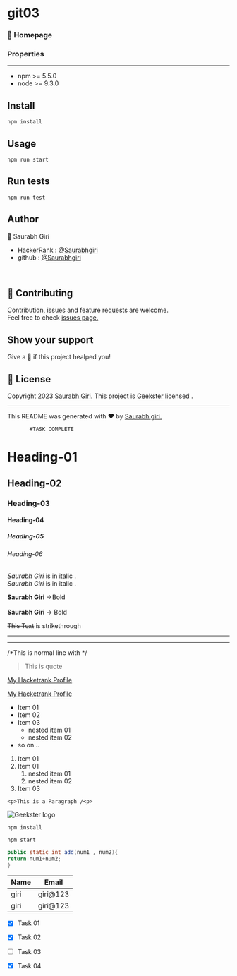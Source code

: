 # git03
 ### :house_with_garden: Homepage
 
 ### Properties
 ---
 * npm >= 5.5.0
 * node >= 9.3.0

 
 ## Install
 
 ```
 npm install
 ```
 ## Usage
 
 ```
 npm run start
 ```
 ## Run tests
 
 ```
 npm run test
 ```
 ## Author
 
 :bust_in_silhouette: Saurabh Giri
 * HackerRank : [@Saurabhgiri](https://www.hackerrank.com/saurabhgiriltp?hr_r=1 "Hackerrank")
 * github : [@Saurabhgiri](https://github.com/SaurabhGiri16/git03/blob/main/README.md "github")
 <br>
 
 ## :handshake: Contributing
 
 Contribution, issues and feature requests are welcome.
 <br>
 Feel free to check [issues page.](https://www.geekster.in/)
 <br> 
 
 ## Show your support

Give a :star2: if this project healped you!

## :memo: License

Copyright 2023 [Saurabh Giri.](https://www.linkedin.com/in/saurabh-giri-982a16229)
This project is [Geekster](https://www.geekster.in/) licensed .

___
This README was generated with :heart: by [Saurabh giri.](https://instagram.com/_saurabhg_16_?igshid=ZDdkNTZiNTM=)




           #TASK COMPLETE
 
 



























<!-- Headings (H1 - H6)/ markup language has some headings h1 to h6 . h1 is the largest heading and h6 is the smallest heading  -->

# Heading-01
## Heading-02
### Heading-03
#### Heading-04
##### Heading-05
###### Heading-06


<!-- if we want to write some text/words in differnt form(like italic) , so we have to follow some instruction that shows in next 2-3 lines -->
<!-- br tag is use for next line -->
*Saurabh Giri* is in italic .<br>
_Saurabh Giri_ is in italic .

<!-- for strong and bold text -->

**Saurabh Giri** ->Bold <br><br>
__Saurabh Giri__ -> Bold

<!-- Strikethrough -->
~~This Text~~ is strikethrough 

<!-- Horizontal Rule-->
---

___

<!-- if we want to cover any text with '*' -->
/*This is normal line with */

<!--Blockquote -->
>This is quote 

<!-- Links -->
[My Hacketrank Profile](https://www.hackerrank.com/saurabhgiriltp?hr_r=1)

<!-- i want to show my name , whenever my cursor is on link -->

[My Hacketrank Profile](https://www.hackerrank.com/saurabhgiriltp?hr_r=1 "Saurabh Giri")

<!-- Unordered list -->
* Item 01
* Item 02
* Item 03
   * nested item 01
   * nested item 02
* so on ..

<!-- OL -->
1. Item 01 
2. Item 01
   1. nested item 01 
   2. nested item 02
1. Item 03

<!-- Inline Code Block -->

`<p>This is a Paragraph /<p>`

<!-- Image --> 
![Geekster logo](https://images.yourstory.com/cs/images/companies/c35bc9859526-IMG08431-1633319245285.jpg?fm=auto&ar=1:1&mode=fill&fill=solid&fill-color=fff "Geekster")

<!-- code blochs-->
```
npm install

npm start

```
<!-- to highlighted some codes , generally we use to write language name -->
```java
public static int add(num1 , num2){
return num1+num2;
}

```

<!-- tables -->

| Name | Email       |
| ---- | ----------- |
| giri | giri@123    |
| giri | giri@123    |


<!-- Task list -->
* [x] Task 01
* [x] Task 02
* [ ] Task 03
* [x] Task 04






 




